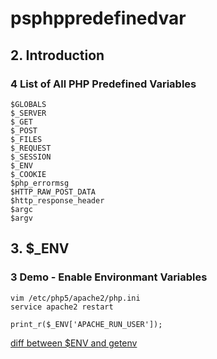 # psphppredefinedvar
## 2. Introduction
### 4 List of All PHP Predefined Variables
```
$GLOBALS
$_SERVER
$_GET
$_POST
$_FILES
$_REQUEST
$_SESSION
$_ENV
$_COOKIE
$php_errormsg
$HTTP_RAW_POST_DATA
$http_response_header
$argc
$argv
```


## 3. $_ENV
### 3 Demo - Enable Environmant Variables
```
vim /etc/php5/apache2/php.ini
service apache2 restart
```
```
print_r($_ENV['APACHE_RUN_USER']);
```

[diff between $ENV and getenv](https://stackoverflow.com/questions/8798294/getenv-vs-env-in-php)
